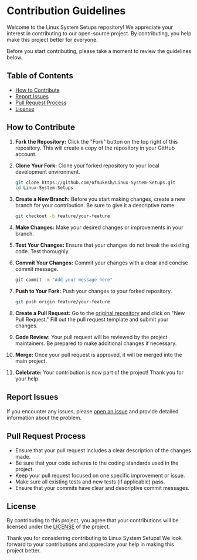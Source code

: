 # Contribution Guidelines

Welcome to the Linux System Setups repository! We appreciate your interest in contributing to our open-source project. By contributing, you help make this project better for everyone.

Before you start contributing, please take a moment to review the guidelines below.

## Table of Contents

- [How to Contribute](#how-to-contribute)
- [Report Issues](#report-issues)
- [Pull Request Process](#pull-request-process)
- [License](#license)

## How to Contribute

1. **Fork the Repository:** Click the "Fork" button on the top right of this repository. This will create a copy of the repository in your GitHub account.

2. **Clone Your Fork:** Clone your forked repository to your local development environment.

   ```bash
   git clone https://github.com/ofmukesh/Linux-System-Setups.git
   cd Linux-System-Setups
   ```

3. **Create a New Branch:** Before you start making changes, create a new branch for your contribution. Be sure to give it a descriptive name.

   ```bash
   git checkout -b feature/your-feature
   ```

4. **Make Changes:** Make your desired changes or improvements in your branch.

5. **Test Your Changes:** Ensure that your changes do not break the existing code. Test thoroughly.

6. **Commit Your Changes:** Commit your changes with a clear and concise commit message.

   ```bash
   git commit -m "Add your message here"
   ```

7. **Push to Your Fork:** Push your changes to your forked repository.

   ```bash
   git push origin feature/your-feature
   ```

8. **Create a Pull Request:** Go to the [original repository](https://github.com/ofmukesh/Linux-System-Setups) and click on "New Pull Request." Fill out the pull request template and submit your changes.

9. **Code Review:** Your pull request will be reviewed by the project maintainers. Be prepared to make additional changes if necessary.

10. **Merge:** Once your pull request is approved, it will be merged into the main project.

11. **Celebrate:** Your contribution is now part of the project! Thank you for your help.


## Report Issues

If you encounter any issues, please [open an issue](https://github.com/ofmukesh/Linux-System-Setups/issues) and provide detailed information about the problem.

## Pull Request Process

- Ensure that your pull request includes a clear description of the changes made.
- Be sure that your code adheres to the coding standards used in the project.
- Keep your pull request focused on one specific improvement or issue.
- Make sure all existing tests and new tests (if applicable) pass.
- Ensure that your commits have clear and descriptive commit messages.

## License

By contributing to this project, you agree that your contributions will be licensed under the [LICENSE](LICENSE) of the project.

Thank you for considering contributing to Linux System Setups! We look forward to your contributions and appreciate your help in making this project better.